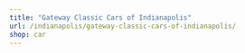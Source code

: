 ```yaml
---
title: "Gateway Classic Cars of Indianapolis"
url: /indianapolis/gateway-classic-cars-of-indianapolis/
shop: car
---
```

